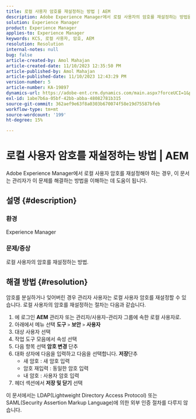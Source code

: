 ```yaml
---
title: 로컬 사용자 암호를 재설정하는 방법 | AEM
description: Adobe Experience Manager에서 로컬 사용자의 암호를 재설정하는 방법을 알아봅니다.
solution: Experience Manager
product: Experience Manager
applies-to: Experience Manager
keywords: KCS, 로컬 사용자, 암호, AEM
resolution: Resolution
internal-notes: null
bug: false
article-created-by: Amol Mahajan
article-created-date: 11/10/2023 12:35:50 PM
article-published-by: Amol Mahajan
article-published-date: 11/10/2023 12:43:29 PM
version-number: 5
article-number: KA-19897
dynamics-url: https://adobe-ent.crm.dynamics.com/main.aspx?forceUCI=1&pagetype=entityrecord&etn=knowledgearticle&id=60d9c5a7-c57f-ee11-8179-6045bd006b25
exl-id: 1abe7b6a-05bf-42bb-abba-48082781b315
source-git-commit: 362aef9e63f8a0303b670074f58e19d75587bfeb
workflow-type: tm+mt
source-wordcount: '199'
ht-degree: 15%

---
```


# 로컬 사용자 암호를 재설정하는 방법 | AEM


Adobe Experience Manager에서 로컬 사용자 암호를 재설정해야 하는 경우, 이 문서는 관리자가 이 문제를 해결하는 방법을 이해하는 데 도움이 됩니다.

## 설명 {#description}


### <b>환경</b>

Experience Manager



### <b>문제/증상</b>

로컬 사용자의 암호를 재설정하는 방법.


## 해결 방법 {#resolution}


암호를 분실하거나 잊어버린 경우 관리자 사용자는 로컬 사용자 암호를 재설정할 수 있습니다. 로컬 사용자의 암호를 재설정하는 절차는 다음과 같습니다.

1. 에 로그인 <b>AEM</b> 관리자 또는 관리자/사용자-관리자 그룹에 속한 로컬 사용자로.
2. 아래에서 메뉴 선택 <b>도구</b> `>` <b>보안</b> `>` <b> 사용자</b>
3. 대상 사용자 선택
4. 작업 도구 모음에서 속성 선택
5. 다음 항목 선택<b> 암호 변경</b> 단추
6. 대화 상자에 다음을 입력하고 다음을 선택합니다. <b>저장</b>단추
   - 새 암호 : 새 암호 입력
   - 암호 재입력 : 동일한 암호 입력
   - 내 암호 : 사용자 암호 입력
7. 헤더 섹션에서 <b>저장 및 닫기</b> 선택


이 문서에서는 LDAP(Lightweight Directory Access Protocol) 또는 SAML(Security Assertion Markup Language)에 의한 외부 인증 절차를 다루지 않습니다.
